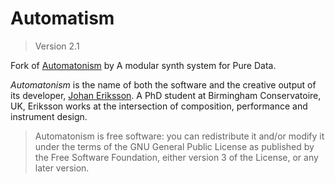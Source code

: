 # Automatism

> Version 2.1

Fork of [Automatonism](https://www.automatonism.com/) by A modular synth system for Pure Data.

_Automatonism_ is the name of both the software and the creative output of its developer, [Johan Eriksson](https://www.automatonism.com/bio/). A PhD student at Birmingham Conservatoire, UK, Eriksson works at the intersection of composition, performance and instrument design.

> Automatonism is free software: you can redistribute it and/or modify it under the terms of the GNU General Public License as published by the Free Software Foundation, either version 3 of the License, or any later version.
